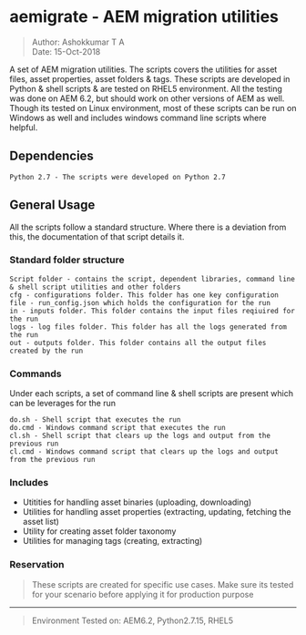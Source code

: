 # aemigrate - AEM migration utilities 
> Author: Ashokkumar T A								
> Date: 15-Oct-2018

A set of AEM migration utilities. The scripts covers the utilities for asset files, asset properties, asset folders & tags. These scripts are developed in Python & shell scripts & are tested on RHEL5 environment. All the testing was done on AEM 6.2, but should work on other versions of AEM as well. Though its tested on Linux environment, most of these scripts can be run on Windows as well and includes windows command line scripts where helpful.  

## Dependencies
```
Python 2.7 - The scripts were developed on Python 2.7
```

## General Usage

All the scripts follow a standard structure. Where there is a deviation from this, the documentation of that script details it. 

### Standard folder structure
```
Script folder - contains the script, dependent libraries, command line & shell script utilities and other folders
cfg - configurations folder. This folder has one key configuration file - run_config.json which holds the configuration for the run
in - inputs folder. This folder contains the input files reqiuired for the run
logs - log files folder. This folder has all the logs generated from the run
out - outputs folder. This folder contains all the output files created by the run 
```

### Commands
Under each scripts, a set of command line & shell scripts are present which can be leverages for the run
```
do.sh - Shell script that executes the run
do.cmd - Windows command script that executes the run
cl.sh - Shell script that clears up the logs and output from the previous run
cl.cmd - Windows command script that clears up the logs and output from the previous run
``` 

### Includes
+ Utitities for handling asset binaries (uploading, downloading)
+ Utilities for handling asset properties (extracting, updating, fetching the asset list)
+ Utility for creating asset folder taxonomy
+ Utilities for managing tags (creating, extracting)


### Reservation
> These scripts are created for specific use cases. Make sure its tested for your scenario before applying it for production purpose

---
> Environment Tested on:  AEM6.2, Python2.7.15, RHEL5 





